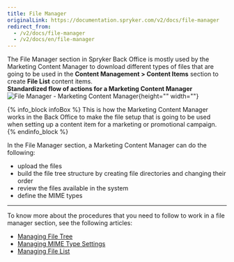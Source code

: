 ```yaml
---
title: File Manager
originalLink: https://documentation.spryker.com/v2/docs/file-manager
redirect_from:
  - /v2/docs/file-manager
  - /v2/docs/en/file-manager
---
```


The File Manager section in Spryker Back Office is mostly used by the Marketing Content Manager to download different types of files that are going to be used in the **Content Management > Content Items** section to create **File List** content items.
</br>**Standardized flow of actions for a Marketing Content Manager**
![File Manager - Marketing Content Manager](https://spryker.s3.eu-central-1.amazonaws.com/docs/User+Guides/Back+Office+User+Guides/File+Manager/file-manager-section.png){height="" width=""}

{% info_block infoBox %}
This is how the Marketing Content Manager works in the Back Office to make the file setup that is going to be used when setting up a content item for a marketing or promotional campaign.
{% endinfo_block %}

In the File Manager section, a Marketing Content Manager can do the following:

* upload the files
* build the file tree structure by creating file directories and changing their order
* review the files available in the system
* define the MIME types
***
To know more about the procedures that you need to follow to work in a file manager section, see the following articles:
* [Managing File Tree](/docs/scos/dev/user-guides/201903.0/back-office-user-guide/file-manager/managing-file-t)
* [Managing MIME Type Settings](/docs/scos/dev/user-guides/201903.0/back-office-user-guide/file-manager/managing-mime-t)
* [Managing File List](/docs/scos/dev/user-guides/201903.0/back-office-user-guide/file-manager/managing-file-l)
